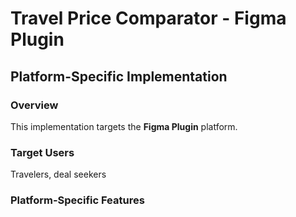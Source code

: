 # Travel Price Comparator - Figma Plugin

## Platform-Specific Implementation

### Overview
This implementation targets the **Figma Plugin** platform.

### Target Users
Travelers, deal seekers

### Platform-Specific Features
